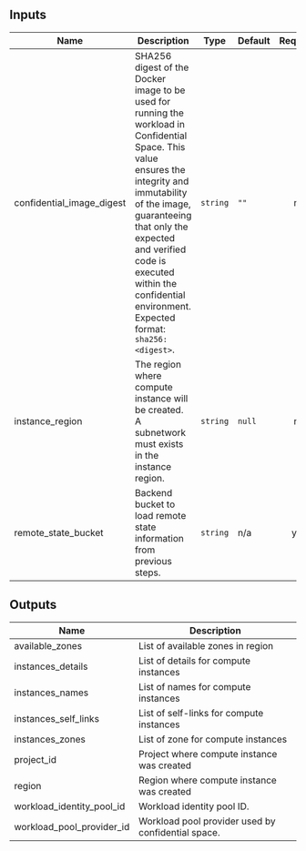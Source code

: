 <!-- BEGINNING OF PRE-COMMIT-TERRAFORM DOCS HOOK -->
## Inputs

| Name | Description | Type | Default | Required |
|------|-------------|------|---------|:--------:|
| confidential\_image\_digest | SHA256 digest of the Docker image to be used for running the workload in Confidential Space. This value ensures the integrity and immutability of the image, guaranteeing that only the expected and verified code is executed within the confidential environment. Expected format: `sha256:<digest>`. | `string` | `""` | no |
| instance\_region | The region where compute instance will be created. A subnetwork must exists in the instance region. | `string` | `null` | no |
| remote\_state\_bucket | Backend bucket to load remote state information from previous steps. | `string` | n/a | yes |

## Outputs

| Name | Description |
|------|-------------|
| available\_zones | List of available zones in region |
| instances\_details | List of details for compute instances |
| instances\_names | List of names for compute instances |
| instances\_self\_links | List of self-links for compute instances |
| instances\_zones | List of zone for compute instances |
| project\_id | Project where compute instance was created |
| region | Region where compute instance was created |
| workload\_identity\_pool\_id | Workload identity pool ID. |
| workload\_pool\_provider\_id | Workload pool provider used by confidential space. |

<!-- END OF PRE-COMMIT-TERRAFORM DOCS HOOK -->
